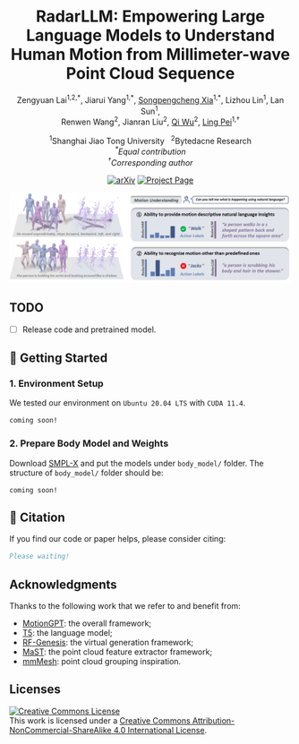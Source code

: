 <h1 align="center">RadarLLM: Empowering Large Language Models to Understand Human  Motion from Millimeter-wave Point Cloud Sequence</h1>

<p align="center">
  Zengyuan Lai</a><sup>1,2,*</sup>,
  Jiarui Yang</a><sup>1,*</sup>,
  <a href='https://xspc.github.io/' target='_blank'>Songpengcheng Xia</a><sup>1,*</sup>,
  Lizhou Lin</a><sup>1</sup>,
  Lan Sun</a><sup>1</sup>,
  <br>
  Renwen Wang</a><sup>2</sup>,
  Jianran Liu</a><sup>2</sup>,
  <a href='https://sjtu-robotics.com/zh/' target='_blank'>Qi Wu</a><sup>2</sup>,
  <a href='https://scholar.google.com.hk/citations?user=Vm7d2EkAAAAJ&hl=zh-CN&oi=ao' target='_blank'>Ling Pei</a><sup>1,&dagger;</sup>
</p>
<p align="center">
  <sup>1</sup>Shanghai Jiao Tong University&nbsp;&nbsp;
  <sup>2</sup>Bytedacne Research
  <br>
  <i><sup>*</sup>Equal contribution</i>
  <br>
  <i><sup>&dagger;</sup>Corresponding author</i>
</p>
<p align="center">
  <a href="https://arxiv.org/abs/"><img src='https://img.shields.io/badge/arXiv-Paper-red?logo=arxiv&logoColor=white' alt='arXiv'></a>
  <a href='https://inowlzy.github.io/radarllm/'><img src='https://img.shields.io/badge/Project_Page-Website-green?logo=googlechrome&logoColor=white' alt='Project Page'></a>
</p>
<div align="center">
  <img width="900px" src="./assets/intro.png"/>
</div>

## TODO
- [ ] Release code and pretrained model.

## 🚀 Getting Started

### 1. Environment Setup

We tested our environment on `Ubuntu 20.04 LTS` with `CUDA 11.4`.

```bash
coming soon!
```

### 2. Prepare Body Model and Weights

Download [SMPL-X](https://smpl-x.is.tue.mpg.de/) and put the models under `body_model/` folder. The structure of `body_model/` folder should be:

```
coming soon!
```

<!-- ## 🏄‍♂️ Contributors -->

<!-- ## 📖 Citation -->
## 📖 Citation
If you find our code or paper helps, please consider citing:
```bibtex
Please waiting!
```

## Acknowledgments

Thanks to the following work that we refer to and benefit from:
- [MotionGPT](https://github.com/OpenMotionLab/MotionGPT): the overall framework;
- [T5](https://github.com/google-research/text-to-text-transfer-transformer): the language model;
- [RF-Genesis](https://github.com/Asixa/RF-Genesis): the virtual generation framework;
- [MaST](https://github.com/JohnsonSign/MaST-Pre): the point cloud feature extractor framework;
- [mmMesh](https://github.com/HavocFiXer/mmMesh): point cloud grouping inspiration.


## Licenses
<a rel="license" href="http://creativecommons.org/licenses/by-nc-sa/4.0/"><img alt="Creative Commons License" style="border-width:0" src="https://i.creativecommons.org/l/by-nc-sa/4.0/80x15.png" /></a><br />This work is licensed under a <a rel="license" href="http://creativecommons.org/licenses/by-nc-sa/4.0/">Creative Commons Attribution-NonCommercial-ShareAlike 4.0 International License</a>.
